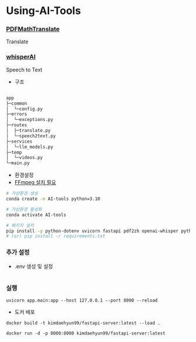 # Using-AI-Tools
### [PDFMathTranslate](https://github.com/Byaidu/PDFMathTranslate)
Translate

### [whisperAI](https://github.com/openai/whisper)
Speech to Text

- 구조
```sh

app
├─common
│  └─config.py
├─errors
│  └─exceptions.py
├─routes
│  ├─translate.py
│  └─speech2text.py
├─services
│  └─llm_models.py
├─temp
│  └─videos.py
└─main.py
```

- 환경설정
- [FFmpeg 설치 필요](https://www.ffmpeg.org/download.html)
```sh
# 가상환경 생성
conda create -n AI-tools python=3.10

# 가상환경 활성화
conda activate AI-tools

# 패키지 설치
pip install -y python-dotenv uvicorn fastapi pdf2zh openai-whisper python-docx yt_dlp ffmpeg
# (or) pip install -r requirements.txt
```

### 추가 설정
- .env 생성 및 설정
```

```

### 실행
```
uvicorn app.main:app --host 127.0.0.1 --port 8000 --reload
```

- 도커 배포
```
docker build -t kimdaehyun99/fastapi-server:latest --load .

docker run -d -p 8000:8000 kimdaehyun99/fastapi-server:latest
```